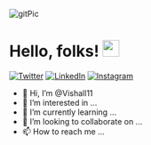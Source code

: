 ![gitPic](https://user-images.githubusercontent.com/66477677/128726114-65b794c4-3d03-4f5f-a099-0194ec8e871e.png)
# Hello, folks! <img src="https://raw.githubusercontent.com/MartinHeinz/MartinHeinz/master/wave.gif" width="30px">
<!-- Actual text -->
[![Twitter][1.2]][1] [![LinkedIn][2.2]][2] [![Instagram][3.2]][3]
<!-- Icons -->
[1.2]: https://user-images.githubusercontent.com/66477677/128727726-0784be64-25a3-43e4-8315-bec38b26272f.png (Twitter)
[2.2]: https://user-images.githubusercontent.com/66477677/128727813-327e3743-caf8-411c-a9bc-2045a5daf5dc.png (LinkedIn)
[3.2]: https://user-images.githubusercontent.com/66477677/128727807-de6d88da-d4fa-45d3-a17f-43780c12d6ac.png (Instagram)
<!-- Links to your social media accounts -->
[1]: https://twitter.com/Vishal26679509?s=08
[2]: https://www.linkedin.com/in/vishal-kumar-8562b618b
[3]: https://www.instagram.com/code_bloomer/
- 👋 Hi, I’m @Vishall11
- 👀 I’m interested in ...
- 🌱 I’m currently learning ...
- 💞️ I’m looking to collaborate on ...
- 📫 How to reach me ...

<!---
Vishall11/Vishall11 is a ✨ special ✨ repository because its `README.md` (this file) appears on your GitHub profile.
You can click the Preview link to take a look at your changes.
--->
